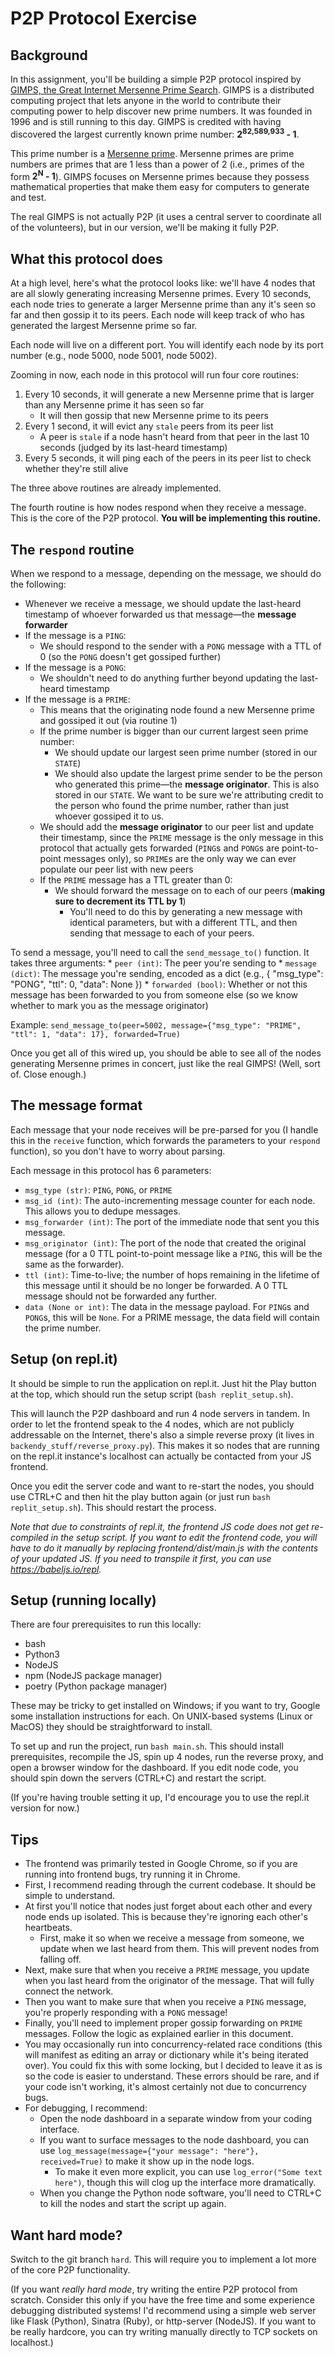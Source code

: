 # P2P Protocol Exercise

## Background
In this assignment, you'll be building a simple P2P protocol inspired by [GIMPS, the Great Internet Mersenne Prime Search](https://en.wikipedia.org/wiki/Great_Internet_Mersenne_Prime_Search). GIMPS is a distributed computing project that lets anyone in the world to contribute their computing power to help discover new prime numbers. It was founded in 1996 and is still running to this day. GIMPS is credited with having discovered the largest currently known prime number: **2<sup>82,589,933</sup> - 1**.

This prime number is a [Mersenne prime](https://en.wikipedia.org/wiki/Mersenne_prime). Mersenne primes are prime numbers are primes that are 1 less than a power of 2 (i.e., primes of the form **2<sup>N</sup> - 1**). GIMPS focuses on Mersenne primes because they possess mathematical properties that make them easy for computers to generate and test.

The real GIMPS is not actually P2P (it uses a central server to coordinate all of the volunteers), but in our version, we'll be making it fully P2P.

## What this protocol does
At a high level, here's what the protocol looks like: we'll have 4 nodes that are all slowly generating increasing Mersenne primes. Every 10 seconds, each node tries to generate a larger Mersenne prime than any it's seen so far and then gossip it to its peers. Each node will keep track of who has generated the largest Mersenne prime so far.

Each node will live on a different port. You will identify each node by its port number (e.g., node 5000, node 5001, node 5002).

Zooming in now, each node in this protocol will run four core routines:
1. Every 10 seconds, it will generate a new Mersenne prime that is larger than any Mersenne prime it has seen so far
    * It will then gossip that new Mersenne prime to its peers
2. Every 1 second, it will evict any `stale` peers from its peer list
    * A peer is `stale` if a node hasn't heard from that peer in the last 10 seconds (judged by its last-heard timestamp)
3. Every 5 seconds, it will ping each of the peers in its peer list to check whether they're still alive

The three above routines are already implemented.

The fourth routine is how nodes respond when they receive a message. This is the core of the P2P protocol. **You will be implementing this routine.**

## The `respond` routine
When we respond to a message, depending on the message, we should do the following:
* Whenever we receive a message, we should update the last-heard timestamp of whoever forwarded us that message—the **message forwarder**
* If the message is a `PING`:
  - We should respond to the sender with a `PONG` message with a TTL of 0 (so the `PONG` doesn't get gossiped further)
* If the message is a `PONG`:
  - We shouldn't need to do anything further beyond updating the last-heard timestamp
* If the message is a `PRIME`:
  - This means that the originating node found a new Mersenne prime and gossiped it out (via routine 1)
  - If the prime number is bigger than our current largest seen prime number:
    - We should update our largest seen prime number (stored in our `STATE`)
    - We should also update the largest prime sender to be the person who generated this prime—the **message originator**. This is also stored in our `STATE`. We want to be sure we're attributing credit to the person who found the prime number, rather than just whoever gossiped it to us.
  - We should add the **message originator** to our peer list and update their timestamp, since the `PRIME` message is the only message in this protocol that actually gets forwarded (`PING`s and `PONG`s are point-to-point messages only), so `PRIME`s are the only way we can ever populate our peer list with new peers
  - If the `PRIME` message has a TTL greater than 0:
    - We should forward the message on to each of our peers (**making sure to decrement its TTL by 1**)
      - You'll need to do this by generating a new message with identical parameters, but with a different TTL, and then sending that message to each of your peers.

To send a message, you'll need to call the `send_message_to()` function. It takes three arguments:
    * `peer (int)`: The peer you're sending to
    * `message (dict)`: The message you're sending, encoded as a dict (e.g., { "msg_type": "PONG", "ttl": 0, "data": None })
    * `forwarded (bool)`: Whether or not this message has been forwarded to you from someone else (so we know whether to mark you as the message originator)

Example: `send_message_to(peer=5002, message={"msg_type": "PRIME", "ttl": 1, "data": 17}, forwarded=True)`

Once you get all of this wired up, you should be able to see all of the nodes generating Mersenne primes in concert, just like the real GIMPS! (Well, sort of. Close enough.)

## The message format
Each message that your node receives will be pre-parsed for you (I handle this in the `receive` function, which forwards the parameters to your `respond` function), so you don't have to worry about parsing.

Each message in this protocol has 6 parameters:

* `msg_type (str)`: `PING`, `PONG`, or `PRIME`
* `msg_id (int)`: The auto-incrementing message counter for each node. This allows you to dedupe messages.
* `msg_forwarder (int)`: The port of the immediate node that sent you this message.
* `msg_originator (int)`: The port of the node that created the original message (for a 0 TTL point-to-point message like a `PING`, this will be the same as the forwarder).
* `ttl (int)`: Time-to-live; the number of hops remaining in the lifetime of this message until it should be no longer be forwarded. A 0 TTL message should not be forwarded any further.
* `data (None or int)`: The data in the message payload. For `PING`s and `PONG`s, this will be `None`. For a PRIME message, the data field will contain the prime number.

## Setup (on repl.it)
It should be simple to run the application on repl.it. Just hit the Play button at the top, which should run the setup script (`bash replit_setup.sh`).

This will launch the P2P dashboard and run 4 node servers in tandem. In order to let the frontend speak to the 4 nodes, which are not publicly addressable on the Internet, there's also a simple reverse proxy (it lives in `backendy_stuff/reverse_proxy.py`). This makes it so nodes that are running on the repl.it instance's localhost can actually be contacted from your JS frontend.

Once you edit the server code and want to re-start the nodes, you should use CTRL+C and then hit the play button again (or just run `bash replit_setup.sh`). This should restart the process.

*Note that due to constraints of repl.it, the frontend JS code does not get re-compiled in the setup script. If you want to edit the frontend code, you will have to do it manually by replacing frontend/dist/main.js with the contents of your updated JS. If you need to transpile it first, you can use https://babeljs.io/repl.*

## Setup (running locally)
There are four prerequisites to run this locally:

* bash
* Python3
* NodeJS
* npm (NodeJS package manager)
* poetry (Python package manager)

These may be tricky to get installed on Windows; if you want to try, Google some installation instructions for each. On UNIX-based systems (Linux or MacOS) they should be straightforward to install.

To set up and run the project, run `bash main.sh`. This should install prerequisites, recompile the JS, spin up 4 nodes, run the reverse proxy, and open a browser window for the dashboard. If you edit node code, you should spin down the servers (CTRL+C) and restart the script.

(If you're having trouble setting it up, I'd encourage you to use the repl.it version for now.)

## Tips
* The frontend was primarily tested in Google Chrome, so if you are running into frontend bugs, try running it in Chrome.
* First, I recommend reading through the current codebase. It should be simple to understand.
* At first you'll notice that nodes just forget about each other and every node ends up isolated. This is because they're ignoring each other's heartbeats.
    * First, make it so when we receive a message from someone, we update when we last heard from them. This will prevent nodes from falling off.
* Next, make sure that when you receive a `PRIME` message, you update when you last heard from the originator of the message. That will fully connect the network.
* Then you want to make sure that when you receive a `PING` message, you're properly responding with a `PONG` message!
* Finally, you'll need to implement proper gossip forwarding on `PRIME` messages. Follow the logic as explained earlier in this document.
* You may occasionally run into concurrency-related race conditions (this will manifest as editing an array or dictionary while it's being iterated over). You could fix this with some locking, but I decided to leave it as is so the code is easier to understand. These errors should be rare, and if your code isn't working, it's almost certainly not due to concurrency bugs.
* For debugging, I recommend:
    * Open the node dashboard in a separate window from your coding interface.
    * If you want to surface messages to the node dashboard, you can use `log_message(message={"your message": "here"}, received=True)` to make it show up in the node logs.
        * To make it even more explicit, you can use `log_error("Some text here")`, though this will clog up the interface more dramatically.
    * When you change the Python node software, you'll need to CTRL+C to kill the nodes and start the script up again.

## Want hard mode?
Switch to the git branch `hard`. This will require you to implement a lot more of the core P2P functionality.

(If you want *really hard mode*, try writing the entire P2P protocol from scratch. Consider this only if you have the free time and some experience debugging distributed systems! I'd recommend using a simple web server like Flask (Python), Sinatra (Ruby), or http-server (NodeJS). If you want to be really hardcore, you can try writing manually directly to TCP sockets on localhost.)
